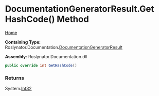 <a name="_top"></a>

# DocumentationGeneratorResult\.GetHashCode\(\) Method

[Home](../../../../README.md#_top)

**Containing Type**: Roslynator\.Documentation\.[DocumentationGeneratorResult](../README.md#_top)

**Assembly**: Roslynator\.Documentation\.dll

```csharp
public override int GetHashCode()
```

### Returns

System\.[Int32](https://docs.microsoft.com/en-us/dotnet/api/system.int32)

